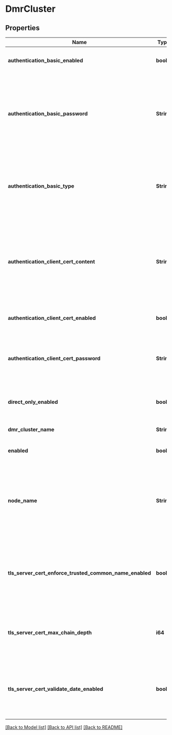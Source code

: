 # DmrCluster

## Properties
Name | Type | Description | Notes
------------ | ------------- | ------------- | -------------
**authentication_basic_enabled** | **bool** | Enable or disable basic authentication for Cluster Links. The default value is &#x60;true&#x60;. | [optional] [default to null]
**authentication_basic_password** | **String** | The password used to authenticate incoming Cluster Links when using basic internal authentication. The same password is also used by outgoing Cluster Links if a per-Link password is not configured. This attribute is absent from a GET and not updated when absent in a PUT. The default is to have no &#x60;authenticationBasicPassword&#x60;. | [optional] [default to null]
**authentication_basic_type** | **String** | The type of basic authentication to use for Cluster Links. The default value is &#x60;\&quot;internal\&quot;&#x60;. The allowed values and their meaning are:  &lt;pre&gt; \&quot;internal\&quot; - Use locally configured password. \&quot;none\&quot; - No authentication. &lt;/pre&gt;  | [optional] [default to null]
**authentication_client_cert_content** | **String** | The PEM formatted content for the client certificate used to login to the remote node. It must consist of a private key and between one and three certificates comprising the certificate trust chain. This attribute is absent from a GET and not updated when absent in a PUT. Changing this attribute requires an HTTPS connection. The default value is &#x60;\&quot;\&quot;&#x60;. | [optional] [default to null]
**authentication_client_cert_enabled** | **bool** | Enable or disable client certificate authentication for Cluster Links. The default value is &#x60;true&#x60;. | [optional] [default to null]
**authentication_client_cert_password** | **String** | The password for the client certificate. This attribute is absent from a GET and not updated when absent in a PUT. Changing this attribute requires an HTTPS connection. The default value is &#x60;\&quot;\&quot;&#x60;. | [optional] [default to null]
**direct_only_enabled** | **bool** | Enable or disable direct messaging only. Guaranteed messages will not be transmitted through the cluster. The default value is &#x60;false&#x60;. | [optional] [default to null]
**dmr_cluster_name** | **String** | The name of the Cluster. | [optional] [default to null]
**enabled** | **bool** | Enable or disable the Cluster. The default value is &#x60;false&#x60;. | [optional] [default to null]
**node_name** | **String** | The name of this node in the Cluster. This is the name that this broker (or redundant group of brokers) is know by to other nodes in the Cluster. The name is chosen automatically to be either this broker&#39;s Router Name or Mate Router Name, depending on which Active Standby Role (primary or backup) this broker plays in its redundancy group. | [optional] [default to null]
**tls_server_cert_enforce_trusted_common_name_enabled** | **bool** | Enable or disable the enforcing of the common name provided by the remote broker against the list of trusted common names configured for the Link. If enabled, the certificate&#39;s common name must match one of the trusted common names for the Link to be accepted. The default value is &#x60;true&#x60;. | [optional] [default to null]
**tls_server_cert_max_chain_depth** | **i64** | The maximum allowed depth of a certificate chain. The depth of a chain is defined as the number of signing CA certificates that are present in the chain back to a trusted self-signed root CA certificate. The default value is &#x60;3&#x60;. | [optional] [default to null]
**tls_server_cert_validate_date_enabled** | **bool** | Enable or disable the validation of the \&quot;Not Before\&quot; and \&quot;Not After\&quot; validity dates in the certificate. When disabled, the certificate is accepted even if the certificate is not valid based on these dates. The default value is &#x60;true&#x60;. | [optional] [default to null]

[[Back to Model list]](../README.md#documentation-for-models) [[Back to API list]](../README.md#documentation-for-api-endpoints) [[Back to README]](../README.md)


